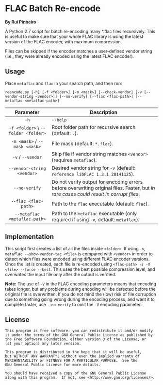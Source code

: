 # FLAC Batch Re-encode

**By Rui Pinheiro**

A Python 2.7 script for batch re-encoding many *.flac files recursively. This is useful to make sure that your whole FLAC library is using the latest version of the FLAC encoder, with maximum compression.

Files can be skipped if the encoder matches a user-defined vendor string (i.e., they were already encoded using the latest FLAC encoder).

## Usage

Place `metaflac` and `flac` in your search path, and then run:

`reencode.py [-h] [-f <folder>] [-m <mask>] [--check-vendor] [-v [--vendor-string <vendor>]] [--no-verify] [--flac <flac-path>] [--metaflac <metaflac-path>]`

| Parameter       | Description   |
| :---------------: | ------------- |
| `-h` | `--help` | Shows script description and usage help. |
| `-f <folder>` \ `--folder <folder>`   |    Root folder path for recursive search (default: `.`). |
| `-m <mask>` / `--mask <mask>`     |    File mask (default: `*.flac`). |
| `-v` / `--vendor`   |    Skip file if vendor string matches `<vendor>` (requires `metaflac`). |
| `--vendor-string <vendor>` |    Desired vendor string for `-v` (default: `reference libFLAC 1.3.1 20141125`). |
| `--no-verify`     |    Do not verify output for encoding errors before overwriting original files. Faster, but *in rare cases could result in corrupt files*. |
| `--flac <flac-path>` | Path to the `flac` executable (default: `flac`). |
| `--metaflac <metaflac-path>` | Path to the `metaflac` executable (only required if using `-v`, default: `metaflac`). |

## Implementation

This script first creates a list of all the files inside `<folder>`. If using `-v`, `metaflac --show-vendor-tag <file>` is compared with `<vendor>` in order to detect which files were encoded using different FLAC encoder versions.
Once the list is created, each file is re-encoded using `<flac-path> -s -V <file> --force --best`. This uses the best possible compression level, and overwrites the input file only after the output is verified.

**Note:** The use of `-V` in the FLAC encoding parameters means that encoding takes longer, but any problems during encoding will be detected before the original file is overwritten. If you do not mind the (low) risk of file corruption due to something going wrong during the encoding process, and want it to complete faster, use `--no-verify` to omit the `-V` encoding parameter.

## License

    This program is free software: you can redistribute it and/or modify
    it under the terms of the GNU General Public License as published by
    the Free Software Foundation, either version 3 of the License, or
    (at your option) any later version.

    This program is distributed in the hope that it will be useful,
    but WITHOUT ANY WARRANTY; without even the implied warranty of
    MERCHANTABILITY or FITNESS FOR A PARTICULAR PURPOSE.  See the
    GNU General Public License for more details.

    You should have received a copy of the GNU General Public License
    along with this program.  If not, see <http://www.gnu.org/licenses/>.